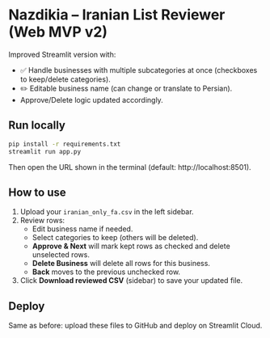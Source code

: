 
# Nazdikia – Iranian List Reviewer (Web MVP v2)

Improved Streamlit version with:
- ✅ Handle businesses with multiple subcategories at once (checkboxes to keep/delete categories).
- ✏️ Editable business name (can change or translate to Persian).
- Approve/Delete logic updated accordingly.

## Run locally

```bash
pip install -r requirements.txt
streamlit run app.py
```
Then open the URL shown in the terminal (default: http://localhost:8501).

## How to use
1. Upload your `iranian_only_fa.csv` in the left sidebar.
2. Review rows:
   - Edit business name if needed.
   - Select categories to keep (others will be deleted).
   - **Approve & Next** will mark kept rows as checked and delete unselected rows.
   - **Delete Business** will delete all rows for this business.
   - **Back** moves to the previous unchecked row.
3. Click **Download reviewed CSV** (sidebar) to save your updated file.

## Deploy

Same as before: upload these files to GitHub and deploy on Streamlit Cloud.
